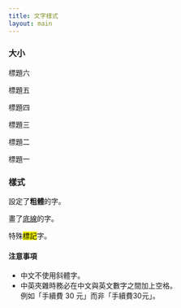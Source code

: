 ```yaml
---
title: 文字樣式
layout: main
---
```


### 大小

<p class="heading6">標題六</p>

<p class="heading5">標題五</p>

<p class="heading4">標題四</p>

<p class="heading3">標題三</p>

<p class="heading2">標題二</p>

<p class="heading1">標題一</p>

### 樣式

設定了**粗體**的字。

畫了<u>底線</u>的字。

特殊<mark>標記</mark>字。

#### 注意事項

* 中文不使用斜體字。
* 中英夾雜時務必在中文與英文數字之間加上空格。    
  例如「手續費 30 元」而非「手續費30元」。
